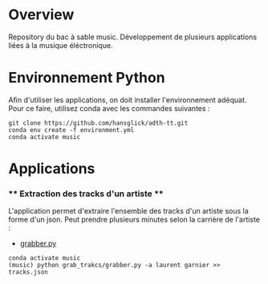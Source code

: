 # Overview

Repository du bac à sable music. Développement de plusieurs applications liées à la musique éléctronique.

# Environnement Python

Afin d'utiliser les applications, on doit installer l'environnement adéquat. Pour ce faire, utilisez conda avec les commandes suivantes :
```
git clone https://github.com/hansglick/adth-tt.git
conda env create -f environment.yml
conda activate music
```

# Applications

### ** Extraction des tracks d'un artiste **

L'application permet d'extraire l'ensemble des tracks d'un artiste sous la forme d'un json. Peut prendre plusieurs minutes selon la carrière de l'artiste :
 * [grabber.py](https://github.com/hansglick/music_playground/blob/master/grabber.py)

```
conda activate music
(music) python grab_trakcs/grabber.py -a laurent garnier >> tracks.json
```